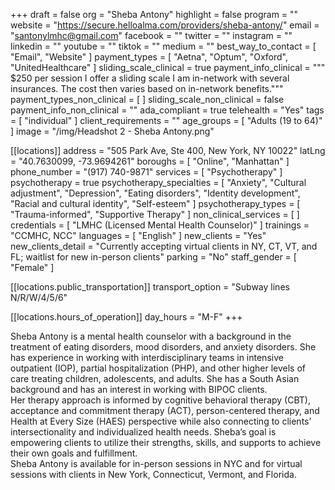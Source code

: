 +++
draft = false
org = "Sheba Antony"
highlight = false
program = ""
website = "https://secure.helloalma.com/providers/sheba-antony/"
email = "santonylmhc@gmail.com"
facebook = ""
twitter = ""
instagram = ""
linkedin = ""
youtube = ""
tiktok = ""
medium = ""
best_way_to_contact = [ "Email", "Website" ]
payment_types = [ "Aetna", "Optum", "Oxford", "UnitedHealthcare" ]
sliding_scale_clinical = true
payment_info_clinical = """
$250 per session
I offer a sliding scale 
I am in-network with several insurances.  The cost then varies based on in-network benefits."""
payment_types_non_clinical = [ ]
sliding_scale_non_clinical = false
payment_info_non_clinical = ""
ada_compliant = true
telehealth = "Yes"
tags = [ "individual" ]
client_requirements = ""
age_groups = [ "Adults (19 to 64)" ]
image = "/img/Headshot 2 - Sheba Antony.png"

[[locations]]
address = "505 Park Ave, Ste 400, New York, NY 10022"
latLng = "40.7630099, -73.9694261"
boroughs = [ "Online", "Manhattan" ]
phone_number = "(917) 740-9871‬"
services = [ "Psychotherapy" ]
psychotherapy = true
psychotherapy_specialties = [
  "Anxiety",
  "Cultural adjustment",
  "Depression",
  "Eating disorders",
  "Identity development",
  "Racial and cultural identity",
  "Self-esteem"
]
psychotherapy_types = [ "Trauma-informed", "Supportive Therapy" ]
non_clinical_services = [ ]
credentials = [ "LMHC (Licensed Mental Health Counselor)" ]
trainings = "CCMHC, NCC"
languages = [ "English" ]
new_clients = "Yes"
new_clients_detail = "Currently accepting virtual clients in NY, CT, VT, and FL; waitlist for new in-person clients"
parking = "No"
staff_gender = [ "Female" ]

  [[locations.public_transportation]]
  transport_option = "Subway lines N/R/W/4/5/6"

  [[locations.hours_of_operation]]
  day_hours = "M-F"
+++

Sheba Antony is a mental health counselor with a background in the treatment of eating disorders, mood disorders, and anxiety disorders. She has experience in working with interdisciplinary teams in intensive outpatient (IOP), partial hospitalization (PHP), and other higher levels of care treating children, adolescents, and adults.  She has a South Asian background and has an interest in working with BIPOC clients.  <br>
Her therapy approach is informed by cognitive behavioral therapy (CBT), acceptance and commitment therapy (ACT), person-centered therapy, and Health at Every Size (HAES) perspective while also connecting to clients’ intersectionality and individualized health needs. Sheba’s goal is empowering clients to utilize their strengths, skills, and supports to achieve their own goals and fulfillment. <br>
Sheba Antony is available for in-person sessions in NYC and for virtual sessions with clients in New York, Connecticut, Vermont, and Florida. <br>
